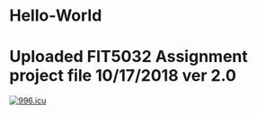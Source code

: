 # Hello-World
# Uploaded FIT5032 Assignment project file 10/17/2018 ver 2.0
<a href="https://996.icu"><img src="https://img.shields.io/badge/link-996.icu-red.svg" alt="996.icu" /></a>
